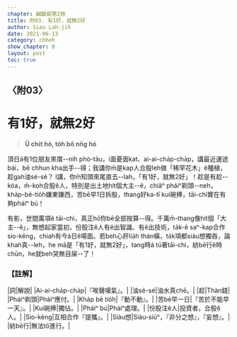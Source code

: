 ```yaml
---
chapter: 鹹酸甜第2冊
title: 附03. 有1好，就無2好
author: Siau Lah-jih
date: 2021-06-13
category: chheh
show_chapter: 0
layout: post
toc: true
---
```


## 〈附03〉
# 有1好，就無2好
> **Ū chi̍t hó, to̍h bô nn̄g hó**

頂日á有1位朋友來厝--nih phò-tāu，i面憂面kat、ai-ai-cha̍p-cha̍p，講最近運途bái，bē chhun kha出手--得；我講你m̄是kap人合股leh做「稀罕花木」ê種植，趁gah油sé-sé？ I講，你m̄知頭來尾直去--lah，「有1好，就無2好」！趁是有趁--kóa，m̄-koh合股ê人，特別是出土地hit個大主--ê，chiâⁿ pháiⁿ剃頭--neh，kha̍p-bē-tio̍h嫌東嫌西，苦bē早1日拆股，thang好ka-tī kui碗捧，tāi-chì實在有夠pháiⁿ bú！

有影，世間萬項ê tāi-chì，真正hō͘你bē全部按算--得。千萬m̄-thang像hit個「大主--ê」，無想起家當初，份股注ê人有ê出智識、有ê出技術，ta̍k-ê saⁿ-kap合作sio-kēng，chiah有今á日ê場面。若beh心肝lia̍h thán橫，ta̍k項都siàu想獨吞，論khah真--leh，he mā是「有1好，就無2好」，tang時á tú著tāi-chì，紡bē行ê時chūn，he就beh哭無目屎--了！


### 【註解】

|詞|解說|
|Ai-ai-cha̍p-cha̍p|『唉聲嘆氣』。|
|油sé-sé|油水真chē。|
|趁|Thàn錢|
|Pháiⁿ剃頭|Pháiⁿ應付。|
|Kha̍p bē tio̍h|『動不動』。|
|苦bē早一日|『苦於不能早一天』。|
|Kui碗捧|獨佔。|
|Pháiⁿ bú|Pháiⁿ處理。|
|份股注ê人|投資者，合股ê人。|
|Sio-kēng|互相合作『提攜』。|
|Siàu想|Siàu-siūⁿ，『非分之想』，『妄想』。|
|紡bē行|無法tō͘進行。|
